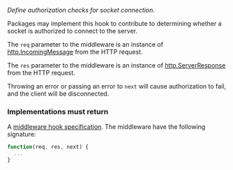*Define authorization checks for socket connection.*

Packages may implement this hook to contribute to determining whether a socket
is authorized to connect to the server.

The `req` parameter to the middleware is an instance of
[http.IncomingMessage](http://nodejs.org/api/http.html#http_http_incomingmessage)
from the HTTP request.

The `res` parameter to the middleware is an instance of
[http.ServerResponse](http://nodejs.org/api/http.html#http_class_http_serverresponse)
from the HTTP request.

Throwing an error or passing an error to `next` will cause authorization to
fail, and the client will be disconnected.

<h3>Implementations must return</h3>

A
[middleware hook specification](guide/concepts#middleware-hook-specification).
The middleware have the following signature:

```javascript
function(req, res, next) {
  ...
}
```
